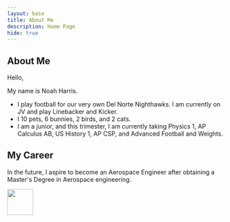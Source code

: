```yaml
---
layout: base
title: About Me 
description: Home Page
hide: true
---
```


## About Me
Hello,

My name is Noah Harris.
- I play football for our very own Del Norte Nighthawks. I am currently on JV and play Linebacker and Kicker.
- I 10 pets, 6 bunnies, 2 birds, and 2 cats.
- I am a junior, and this trimester, I am currently taking Physics 1, AP Calculus AB, US History 1, AP CSP, and Advanced Football and Weights.

## My Career
In the future, I aspire to become an Aerospace Engineer after obtaining a Master's Degree in Aerospace engineering. 


<td><img src="{{site.baseurl}}/images/logo.png" height="60" title="Pair" alt=""></td>


